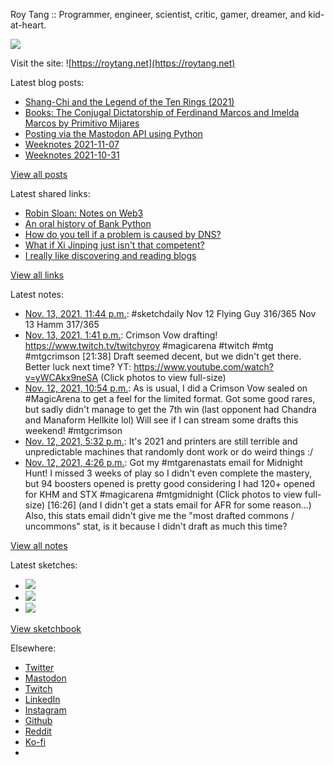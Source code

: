Roy Tang :: Programmer, engineer, scientist, critic, gamer, dreamer, and kid-at-heart.

![](https://roytang.net/static/img/profile.jpg)

Visit the site: ![https://roytang.net](https://roytang.net)

Latest blog posts:

- [Shang-Chi and the Legend of the Ten Rings (2021)](https://roytang.net/2021/11/shang-chi/)
- [Books: The Conjugal Dictatorship of Ferdinand Marcos and Imelda Marcos by Primitivo Mijares](https://roytang.net/2021/11/conjugal-dictatorship/)
- [Posting via the Mastodon API using Python](https://roytang.net/2021/11/mastodon-api-python/)
- [Weeknotes 2021-11-07](https://roytang.net/2021/11/weeknotes-11-07/)
- [Weeknotes 2021-10-31](https://roytang.net/2021/10/weeknotes-2021-10-31/)

[View all posts](https://roytang.net/blog)

Latest shared links:

- [Robin Sloan: Notes on Web3](https://roytang.net/2021/11/10809c364f1dd42fcd491152765e682b/)
- [An oral history of Bank Python](https://roytang.net/2021/11/an-oral-history-of-bank-python/)
- [How do you tell if a problem is caused by DNS?](https://roytang.net/2021/11/how-do-you-tell-if-a-problem-is-caused-by-dns/)
- [What if Xi Jinping just isn&#x27;t that competent?](https://roytang.net/2021/11/what-if-xi-jinping-just-isnt-that-competent/)
- [I really like discovering and reading blogs](https://roytang.net/2021/11/i-really-like-discovering-and-reading-blogs/)

[View all links](https://roytang.net/links)

Latest notes:

- [Nov. 13, 2021, 11:44 p.m.](https://roytang.net/2021/11/ad2595c7a2c1045bbeb18b82153c9140/): #sketchdaily Nov 12 Flying Guy 316/365 Nov 13 Hamm 317/365
- [Nov. 13, 2021, 1:41 p.m.](https://roytang.net/2021/11/1459395928050257927/): Crimson Vow drafting! https://www.twitch.tv/twitchyroy #magicarena #twitch #mtg #mtgcrimson [21:38] Draft seemed decent, but we didn&#x27;t get there. Better luck next time? YT: https://www.youtube.com/watch?v=yWCAkx9neSA (Click photos to view full-size)
- [Nov. 12, 2021, 10:54 p.m.](https://roytang.net/2021/11/1f7e21d6954f841659274ba57915e9ef/): As is usual, I did a Crimson Vow sealed on #MagicArena to get a feel for the limited format. Got some good rares, but sadly didn&#x27;t manage to get the 7th win (last opponent had Chandra and Manaform Hellkite lol) Will see if I can stream some drafts this weekend! #mtgcrimson
- [Nov. 12, 2021, 5:32 p.m.](https://roytang.net/2021/11/dd0735aab38c1d9167231474ce6ea5bb/): It&#x27;s 2021 and printers are still terrible and unpredictable machines that randomly dont work or do weird things :/
- [Nov. 12, 2021, 4:26 p.m.](https://roytang.net/2021/11/1459075159709519873/): Got my #mtgarenastats email for Midnight Hunt! I missed 3 weeks of play so I didn&#x27;t even complete the mastery, but 94 boosters opened is pretty good considering I had 120+ opened for KHM and STX #magicarena #mtgmidnight (Click photos to view full-size) [16:26] (and I didn&#x27;t get a stats email for AFR for some reason...) Also, this stats email didn&#x27;t give me the &quot;most drafted commons / uncommons&quot; stat, is it because I didn&#x27;t draft as much this time?

[View all notes](https://roytang.net/notes)

Latest sketches:


- ![](https://roytang.net/media/cache/8c/fe/8cfedbde76d1fc9206fc17c0e3aec461.jpg)
- ![](https://roytang.net/media/cache/01/e1/01e19f1be5a41ea560f0f358f0de5c5e.jpg)
- ![](https://roytang.net/media/cache/ca/60/ca60a44171e28b2f9a8d4c13f131d50e.jpg)

[View sketchbook](https://roytang.net/albums/sketchbook)


Elsewhere:

- [Twitter](https://twitter.com/roytang)
- [Mastodon](https://mastodon.technology/@roytang)
- [Twitch](https://twitch.tv/twitchyroy)
- [LinkedIn](https://www.linkedin.com/in/roytang)
- [Instagram](https://instagram.com/roytang0400)
- [Github](https://github.com/roytang)
- [Reddit](https://reddit.com/u/hungryroy)
- [Ko-fi](https://ko-fi.com/roytang)
- [](mailto:hello@roytang.net)